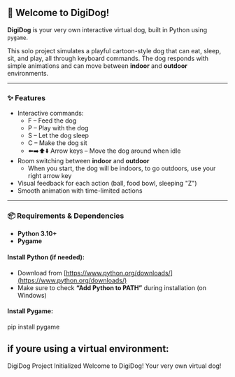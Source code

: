 
## 🐶 Welcome to DigiDog!

**DigiDog** is your very own interactive virtual dog, built in Python using `pygame`.

This solo project simulates a playful cartoon-style dog that can eat, sleep, sit, and play, all through keyboard commands. The dog responds with simple animations and can move between **indoor** and **outdoor** environments.

---

### ✨ Features

- Interactive commands:
  - F – Feed the dog  
  - P – Play with the dog  
  - S – Let the dog sleep  
  - C – Make the dog sit  
  - ⬅️➡️⬆️⬇️ Arrow keys – Move the dog around when idle
- Room switching between **indoor** and **outdoor** 
    - When you start, the dog will be indoors, to go outdoors, use your right arrow key
- Visual feedback for each action (ball, food bowl, sleeping "Z")
- Smooth animation with time-limited actions

---

### 📦 Requirements & Dependencies

- **Python 3.10+**
- **Pygame**

#### Install Python (if needed):

- Download from [https://www.python.org/downloads/](https://www.python.org/downloads/)
- Make sure to check **“Add Python to PATH”** during installation (on Windows)

#### Install Pygame:

pip install pygame 

## if youre using a virtual environment:

DigiDog Project Initialized
Welcome to DigiDog! Your very own virtual dog!

